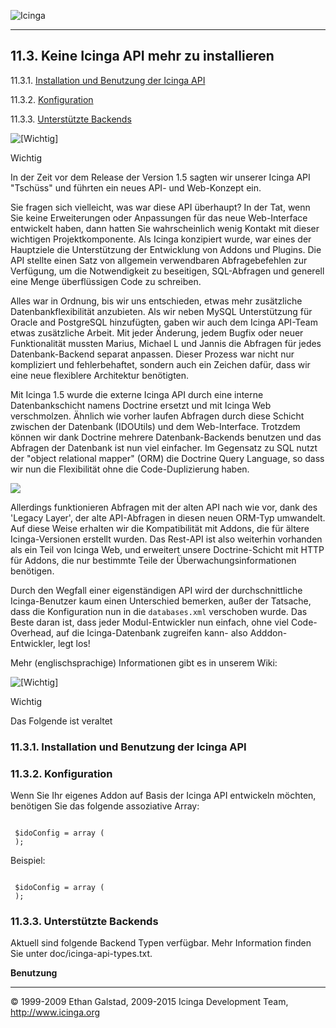  ![Icinga](../images/logofullsize.png "Icinga") 

* * * * *

11.3. Keine Icinga API mehr zu installieren
-------------------------------------------

11.3.1. [Installation und Benutzung der Icinga
API](icinga-api.md#idp16704272)

11.3.2. [Konfiguration](icinga-api.md#idp16734992)

11.3.3. [Unterstützte Backends](icinga-api.md#idp16737520)

![[Wichtig]](../images/important.png)

Wichtig

In der Zeit vor dem Release der Version 1.5 sagten wir unserer Icinga
API "Tschüss" und führten ein neues API- und Web-Konzept ein.

Sie fragen sich vielleicht, was war diese API überhaupt? In der Tat,
wenn Sie keine Erweiterungen oder Anpassungen für das neue Web-Interface
entwickelt haben, dann hatten Sie wahrscheinlich wenig Kontakt mit
dieser wichtigen Projektkomponente. Als Icinga konzipiert wurde, war
eines der Hauptziele die Unterstützung der Entwicklung von Addons und
Plugins. Die API stellte einen Satz von allgemein verwendbaren
Abfragebefehlen zur Verfügung, um die Notwendigkeit zu beseitigen,
SQL-Abfragen und generell eine Menge überflüssigen Code zu schreiben.

Alles war in Ordnung, bis wir uns entschieden, etwas mehr zusätzliche
Datenbankflexibilität anzubieten. Als wir neben MySQL Unterstützung für
Oracle and PostgreSQL hinzufügten, gaben wir auch dem Icinga API-Team
etwas zusätzliche Arbeit. Mit jeder Änderung, jedem Bugfix oder neuer
Funktionalität mussten Marius, Michael L und Jannis die Abfragen für
jedes Datenbank-Backend separat anpassen. Dieser Prozess war nicht nur
kompliziert und fehlerbehaftet, sondern auch ein Zeichen dafür, dass wir
eine neue flexiblere Architektur benötigten.

Mit Icinga 1.5 wurde die externe Icinga API durch eine interne
Datenbankschicht namens Doctrine ersetzt und mit Icinga Web
verschmolzen. Ähnlich wie vorher laufen Abfragen durch diese Schicht
zwischen der Datenbank (IDOUtils) und dem Web-Interface. Trotzdem können
wir dank Doctrine mehrere Datenbank-Backends benutzen und das Abfragen
der Datenbank ist nun viel einfacher. Im Gegensatz zu SQL nutzt der
"object relational mapper" (ORM) die Doctrine Query Language, so dass
wir nun die Flexibilität ohne die Code-Duplizierung haben.

![](../images/Architecture_1.5_800px.png)

Allerdings funktionieren Abfragen mit der alten API nach wie vor, dank
des 'Legacy Layer', der alte API-Abfragen in diesen neuen ORM-Typ
umwandelt. Auf diese Weise erhalten wir die Kompatibilität mit Addons,
die für ältere Icinga-Versionen erstellt wurden. Das Rest-API ist also
weiterhin vorhanden als ein Teil von Icinga Web, und erweitert unsere
Doctrine-Schicht mit HTTP für Addons, die nur bestimmte Teile der
Überwachungsinformationen benötigen.

Durch den Wegfall einer eigenständigen API wird der durchschnittliche
Icinga-Benutzer kaum einen Unterschied bemerken, außer der Tatsache,
dass die Konfiguration nun in die `databases.xml` verschoben
wurde. Das Beste daran ist, dass jeder Modul-Entwickler nun einfach,
ohne viel Code-Overhead, auf die Icinga-Datenbank zugreifen kann- also
Adddon-Entwickler, legt los!

Mehr (englischsprachige) Informationen gibt es in unserem Wiki:




![[Wichtig]](../images/important.png)

Wichtig

Das Folgende ist veraltet

### 11.3.1. Installation und Benutzung der Icinga API










































### 11.3.2. Konfiguration

Wenn Sie Ihr eigenes Addon auf Basis der Icinga API entwickeln möchten,
benötigen Sie das folgende assoziative Array:

<pre><code>
 $idoConfig = array (
 );
</code></pre>

Beispiel:

<pre><code>
 $idoConfig = array (
 );
</code></pre>

### 11.3.3. Unterstützte Backends

Aktuell sind folgende Backend Typen verfügbar. Mehr Information finden
Sie unter doc/icinga-api-types.txt.




**Benutzung**


















* * * * *


© 1999-2009 Ethan Galstad, 2009-2015 Icinga Development Team,
http://www.icinga.org
